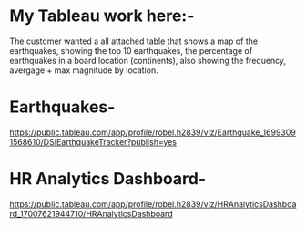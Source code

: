 # My Tableau work here:-
The customer wanted a all attached table that shows a map of the earthquakes, showing the top 10 earthquakes, the percentage of earthquakes in a board location (continents), also showing the frequency, avergage + max magnitude by location.
# Earthquakes-
https://public.tableau.com/app/profile/robel.h2839/viz/Earthquake_16993091568610/DSIEarthquakeTracker?publish=yes 
# HR Analytics Dashboard-
https://public.tableau.com/app/profile/robel.h2839/viz/HRAnalyticsDashboard_17007621944710/HRAnalyticsDashboard
